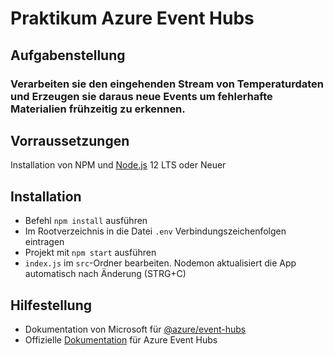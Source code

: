 # Praktikum Azure Event Hubs

## Aufgabenstellung
### Verarbeiten sie den eingehenden Stream von Temperaturdaten und Erzeugen sie daraus neue Events um fehlerhafte Materialien frühzeitig zu erkennen.

## Vorraussetzungen
Installation von NPM und [Node.js](https://nodejs.org/en/) 12 LTS oder Neuer

## Installation
- Befehl `npm install` ausführen
- Im Rootverzeichnis in die Datei `.env` Verbindungszeichenfolgen eintragen
- Projekt mit `npm start` ausführen
- `index.js` im `src`-Ordner bearbeiten. Nodemon aktualisiert die App automatisch nach Änderung (STRG+C)

## Hilfestellung
- Dokumentation von Microsoft für [@azure/event-hubs](https://github.com/Azure/azure-sdk-for-js/tree/master/sdk/eventhub/event-hubs)
- Offizielle [Dokumentation](https://docs.microsoft.com/de-de/azure/event-hubs/event-hubs-about) für Azure Event Hubs